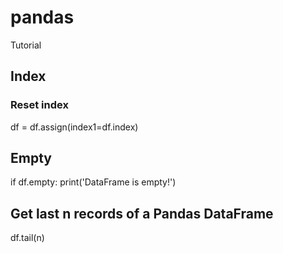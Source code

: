# pandas
Tutorial

## Index
### Reset index 
df = df.assign(index1=df.index)


## Empty
if df.empty:
    print('DataFrame is empty!')
    
## Get last n records of a Pandas DataFrame
df.tail(n)
